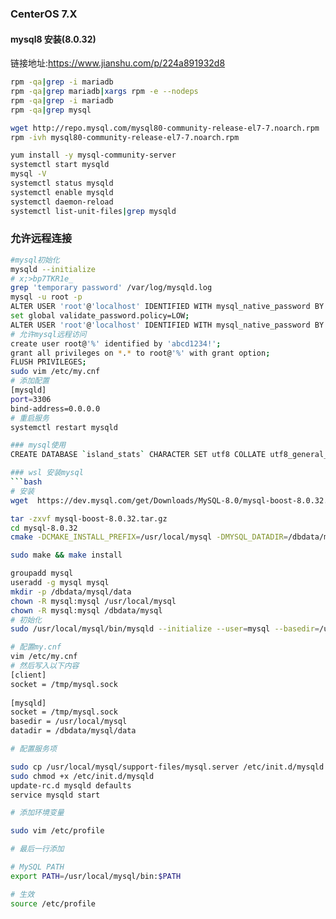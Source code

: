 ### CenterOS 7.X

#### mysql8 安装(8.0.32)

链接地址:https://www.jianshu.com/p/224a891932d8

```bash
rpm -qa|grep -i mariadb
rpm -qa|grep mariadb|xargs rpm -e --nodeps
rpm -qa|grep -i mariadb
rpm -qa|grep mysql

wget http://repo.mysql.com/mysql80-community-release-el7-7.noarch.rpm
rpm -ivh mysql80-community-release-el7-7.noarch.rpm

yum install -y mysql-community-server
systemctl start mysqld
mysql -V
systemctl status mysqld
systemctl enable mysqld
systemctl daemon-reload
systemctl list-unit-files|grep mysqld

```

### 允许远程连接
```bash
#mysql初始化
mysqld --initialize
# x;>bp7TKR1e_
grep 'temporary password' /var/log/mysqld.log
mysql -u root -p 
ALTER USER 'root'@'localhost' IDENTIFIED WITH mysql_native_password BY 'Solomon123@!';
set global validate_password.policy=LOW;
ALTER USER 'root'@'localhost' IDENTIFIED WITH mysql_native_password BY 'abcd1234!';
# 允许mysql远程访问
create user root@'%' identified by 'abcd1234!';
grant all privileges on *.* to root@'%' with grant option;
FLUSH PRIVILEGES;
sudo vim /etc/my.cnf
# 添加配置
[mysqld]
port=3306
bind-address=0.0.0.0
# 重启服务
systemctl restart mysqld

### mysql使用
CREATE DATABASE `island_stats` CHARACTER SET utf8 COLLATE utf8_general_ci;

### wsl 安装mysql
```bash
# 安装
wget  https://dev.mysql.com/get/Downloads/MySQL-8.0/mysql-boost-8.0.32.tar.gz

tar -zxvf mysql-boost-8.0.32.tar.gz
cd mysql-8.0.32
cmake -DCMAKE_INSTALL_PREFIX=/usr/local/mysql -DMYSQL_DATADIR=/dbdata/mysql/data -DWITH_BOOST=boost -DFORCE_INSOURCE_BUILD=ON

sudo make && make install

groupadd mysql
useradd -g mysql mysql
mkdir -p /dbdata/mysql/data
chown -R mysql:mysql /usr/local/mysql
chown -R mysql:mysql /dbdata/mysql
# 初始化
sudo /usr/local/mysql/bin/mysqld --initialize --user=mysql --basedir=/usr/local/mysql --datadir=/dbdata/mysql/data
```

```bash
# 配置my.cnf
vim /etc/my.cnf
# 然后写入以下内容 
[client]
socket = /tmp/mysql.sock
 
[mysqld]
socket = /tmp/mysql.sock
basedir = /usr/local/mysql
datadir = /dbdata/mysql/data

# 配置服务项

sudo cp /usr/local/mysql/support-files/mysql.server /etc/init.d/mysqld
sudo chmod +x /etc/init.d/mysqld 
update-rc.d mysqld defaults
service mysqld start

# 添加环境变量

sudo vim /etc/profile

# 最后一行添加

# MySQL PATH
export PATH=/usr/local/mysql/bin:$PATH

# 生效
source /etc/profile
```
